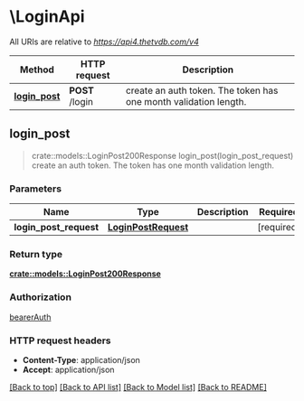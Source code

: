 # \LoginApi

All URIs are relative to *https://api4.thetvdb.com/v4*

Method | HTTP request | Description
------------- | ------------- | -------------
[**login_post**](LoginApi.md#login_post) | **POST** /login | create an auth token. The token has one month validation length.



## login_post

> crate::models::LoginPost200Response login_post(login_post_request)
create an auth token. The token has one month validation length.

### Parameters


Name | Type | Description  | Required | Notes
------------- | ------------- | ------------- | ------------- | -------------
**login_post_request** | [**LoginPostRequest**](LoginPostRequest.md) |  | [required] |

### Return type

[**crate::models::LoginPost200Response**](_login_post_200_response.md)

### Authorization

[bearerAuth](../README.md#bearerAuth)

### HTTP request headers

- **Content-Type**: application/json
- **Accept**: application/json

[[Back to top]](#) [[Back to API list]](../README.md#documentation-for-api-endpoints) [[Back to Model list]](../README.md#documentation-for-models) [[Back to README]](../README.md)


